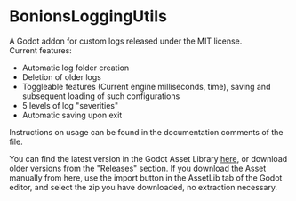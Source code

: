 # BonionsLoggingUtils
 
A Godot addon for custom logs released under the MIT license.<br/>
Current features:
- Automatic log folder creation
- Deletion of older logs
- Toggleable features (Current engine milliseconds, time), saving and subsequent loading of such configurations
- 5 levels of log "severities"
- Automatic saving upon exit

Instructions on usage can be found in the documentation comments of the file.

You can find the latest version in the Godot Asset Library [here](https://godotengine.org/asset-library/asset/4108), or download older versions from the "Releases" section.
If you download the Asset manually from here, use the import button in the AssetLib tab of the Godot editor, and select the zip you have downloaded, no extraction necessary.
